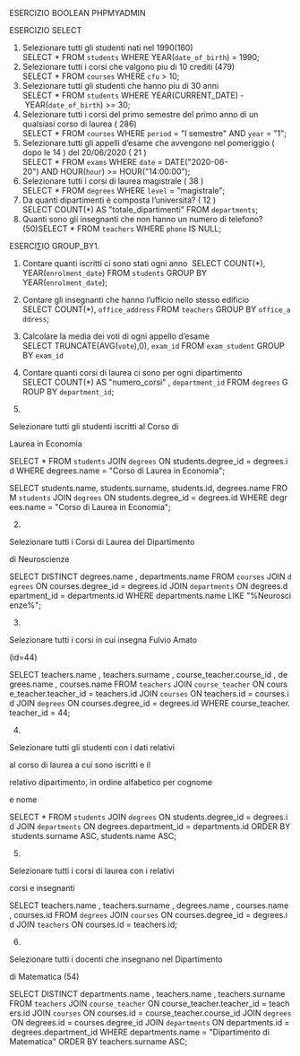 ESERCIZIO BOOLEAN PHPMYADMIN	


ESERCIZIO SELECT

1. Selezionare tutti gli studenti nati nel 1990(160) SELECT * FROM `students` WHERE YEAR(`date_of_birth`) = 1990; 
2. Selezionare tutti i corsi che valgono piu di 10 crediti (479) SELECT * FROM `courses` WHERE `cfu` > 10; 
3. Selezionare tutti gli studenti che hanno piu di 30 anni  SELECT * FROM `students` WHERE YEAR(CURRENT_DATE) - YEAR(`date_of_birth`) >= 30; 
4. Selezionare tutti i corsi del primo semestre del primo anno di un qualsiasi corso di laurea ( 286) SELECT * FROM `courses` WHERE `period` = "I semestre" AND `year` = "1"; 
5. Selezionare tutti gli appelli d’esame che avvengono nel pomeriggio ( dopo le 14 ) del 20/06/2020 ( 21 ) SELECT * FROM `exams` WHERE `date` = DATE("2020-06-20") AND HOUR(`hour`) >= HOUR("14:00:00"); 
6. Selezionare tutti i corsi di laurea magistrale ( 38 ) SELECT * FROM `degrees` WHERE `level` = "magistrale"; 
7. Da quanti dipartimenti è composta l’università? ( 12 ) SELECT COUNT(*) AS "totale_dipartimenti" FROM `departments`; 
8. Quanti sono gli insegnanti che non hanno un numero di telefono?  (50)SELECT * FROM `teachers` WHERE `phone` IS NULL; 

ESERCI∑IO GROUP_BY1. 


1. Contare quanti iscritti ci sono stati ogni anno 
SELECT COUNT(*), YEAR(`enrolment_date`) FROM `students` GROUP BY YEAR(`enrolment_date`);

2. Contare gli insegnanti che hanno l’ufficio nello stesso edificio
SELECT COUNT(*), `office_address` FROM `teachers` GROUP BY `office_address`;

3. Calcolare la media dei voti di ogni appello d’esame
SELECT TRUNCATE(AVG(`vote`),0), `exam_id` FROM `exam_student` GROUP BY `exam_id`

4. Contare quanti corsi di laurea ci sono per ogni dipartimento
SELECT COUNT(*) AS "numero_corsi" , `department_id` FROM `degrees` GROUP BY `department_id`; 


1.
 
Selezionare tutti gli studenti iscritti al Corso di
 
Laurea in Economia

SELECT * FROM `students` JOIN `degrees` ON students.degree_id = degrees.id WHERE degrees.name = "Corso di Laurea in Economia";


SELECT students.name, students.surname, students.id, degrees.name FROM `students` JOIN `degrees` ON students.degree_id = degrees.id WHERE degrees.name = "Corso di Laurea in Economia";





2.
 
Selezionare tutti i Corsi di Laurea del Dipartimento
 
di Neuroscienze

SELECT DISTINCT degrees.name , departments.name FROM `courses` JOIN `degrees` ON courses.degree_id = degrees.id JOIN `departments` ON degrees.department_id = departments.id WHERE departments.name LIKE "%Neuroscienze%";



3.
 
Selezionare tutti i corsi in cui insegna Fulvio Amato
 
(id=44)

SELECT teachers.name , teachers.surname , course_teacher.course_id , degrees.name , courses.name FROM `teachers` JOIN `course_teacher` ON course_teacher.teacher_id = teachers.id JOIN `courses` ON teachers.id = courses.id JOIN `degrees` ON courses.degree_id = degrees.id WHERE course_teacher.teacher_id = 44;


4.
 
Selezionare tutti gli studenti con i dati relativi
 
al corso di laurea a cui sono iscritti e il

relativo dipartimento, in ordine alfabetico per cognome
 
e nome

SELECT * FROM `students` JOIN `degrees` ON students.degree_id = degrees.id JOIN `departments` ON degrees.department_id = departments.id ORDER BY students.surname ASC, students.name ASC;

5.
 
Selezionare tutti i corsi di laurea con i relativi
 
corsi e insegnanti

SELECT teachers.name , teachers.surname , degrees.name , courses.name , courses.id FROM `degrees` JOIN `courses` ON courses.degree_id = degrees.id JOIN `teachers` ON courses.id = teachers.id;

6.
 
Selezionare tutti i docenti che insegnano nel Dipartimento
 
di Matematica (54)

SELECT DISTINCT departments.name , teachers.name , teachers.surname FROM `teachers` JOIN `course_teacher` ON course_teacher.teacher_id = teachers.id JOIN `courses` ON courses.id = course_teacher.course_id JOIN `degrees` ON degrees.id = courses.degree_id JOIN `departments` ON departments.id = degrees.department_id WHERE departments.name = "Dipartimento di Matematica" ORDER BY teachers.surname ASC;
